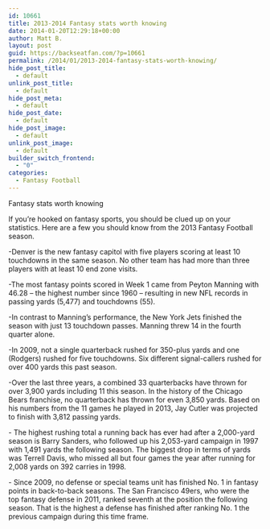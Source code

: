 ```yaml
---
id: 10661
title: 2013-2014 Fantasy stats worth knowing
date: 2014-01-20T12:29:18+00:00
author: Matt B.
layout: post
guid: https://backseatfan.com/?p=10661
permalink: /2014/01/2013-2014-fantasy-stats-worth-knowing/
hide_post_title:
  - default
unlink_post_title:
  - default
hide_post_meta:
  - default
hide_post_date:
  - default
hide_post_image:
  - default
unlink_post_image:
  - default
builder_switch_frontend:
  - "0"
categories:
  - Fantasy Football
---
```


<div class="entry">
  <p>
    Fantasy stats worth knowing
  </p>

  <p>
    If you’re hooked on fantasy sports, you should be clued up on your statistics. Here are a few you should know from the 2013 Fantasy Football season.
  </p>

  <p>
    -Denver is the new fantasy capitol with five players scoring at least 10 touchdowns in the same season. No other team has had more than three players with at least 10 end zone visits.
  </p>

  <p>
    -The most fantasy points scored in Week 1 came from Peyton Manning with 46.28 – the highest number since 1960 – resulting in new NFL records in passing yards (5,477) and touchdowns (55).
  </p>

  <p>
    -In contrast to Manning’s performance, the New York Jets finished the season with just 13 touchdown passes. Manning threw 14 in the fourth quarter alone.
  </p>

  <p>
    -In 2009, not a single quarterback rushed for 350-plus yards and one (Rodgers) rushed for five touchdowns. Six different signal-callers rushed for over 400 yards this past season.
  </p>

  <p>
    -Over the last three years, a combined 33 quarterbacks have thrown for over 3,900 yards including 11 this season. In the history of the Chicago Bears franchise, no quarterback has thrown for even 3,850 yards. Based on his numbers from the 11 games he played in 2013, Jay Cutler was projected to finish with 3,812 passing yards.
  </p>

  <p>
    - The highest rushing total a running back has ever had after a 2,000-yard season is Barry Sanders, who followed up his 2,053-yard campaign in 1997 with 1,491 yards the following season. The biggest drop in terms of yards was Terrell Davis, who missed all but four games the year after running for 2,008 yards on 392 carries in 1998.
  </p>

  <p>
    - Since 2009, no defense or special teams unit has finished No. 1 in fantasy points in back-to-back seasons. The San Francisco 49ers, who were the top fantasy defense in 2011, ranked seventh at the position the following season. That is the highest a defense has finished after ranking No. 1 the previous campaign during this time frame.
  </p>
</div>
